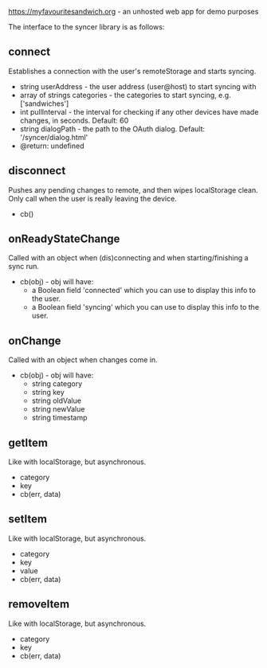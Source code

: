 https://myfavouritesandwich.org - an unhosted web app for demo purposes

The interface to the syncer library is as follows:

## connect
Establishes a connection with the user's remoteStorage and starts syncing.

* string userAddress - the user address (user@host) to start syncing with
* array of strings categories - the categories to start syncing, e.g. ['sandwiches']
* int pullInterval - the interval for checking if any other devices have made changes, in seconds. Default: 60
* string dialogPath - the path to the OAuth dialog. Default: '/syncer/dialog.html'
* @return: undefined

## disconnect
Pushes any pending changes to remote, and then wipes localStorage clean. Only call when the user is really leaving the device.

* cb()

## onReadyStateChange
Called with an object when (dis)connecting and when starting/finishing a sync run.

* cb(obj) - obj will have:
  * a Boolean field 'connected' which you can use to display this info to the user.
  * a Boolean field 'syncing' which you can use to display this info to the user.

## onChange
Called with an object when changes come in.

* cb(obj) - obj will have:
  * string category
  * string key
  * string oldValue
  * string newValue
  * string timestamp

## getItem
Like with localStorage, but asynchronous.

* category
* key
* cb(err, data)

## setItem
Like with localStorage, but asynchronous.

* category
* key
* value
* cb(err, data)

## removeItem
Like with localStorage, but asynchronous.

* category
* key
* cb(err, data)

